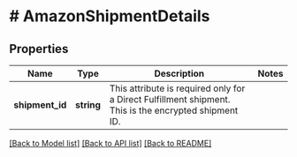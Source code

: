 # # AmazonShipmentDetails

## Properties

Name | Type | Description | Notes
------------ | ------------- | ------------- | -------------
**shipment_id** | **string** | This attribute is required only for a Direct Fulfillment shipment. This is the encrypted shipment ID. |

[[Back to Model list]](../../README.md#models) [[Back to API list]](../../README.md#endpoints) [[Back to README]](../../README.md)
